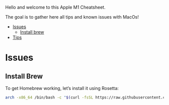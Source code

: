 Hello and welcome to this Apple M1 Cheatsheet.

The goal is to gather here all tips and known issues with MacOs!

- [Issues](https://github.com/lewagon/setup/blob/master/docs/macos_cheatsheet.md#issues)
  - [Install brew](https://github.com/lewagon/setup/blob/master/docs/macos_cheatsheet.md#install-brew)
- [Tips](https://github.com/lewagon/setup/blob/master/docs/macos_cheatsheet.md#tips)
  

# Issues

## Install Brew

To get Homebrew working, let’s install it using Rosetta:
```bash
arch -x86_64 /bin/bash -c "$(curl -fsSL https://raw.githubusercontent.com/Homebrew/install/master/install.sh)"
```
